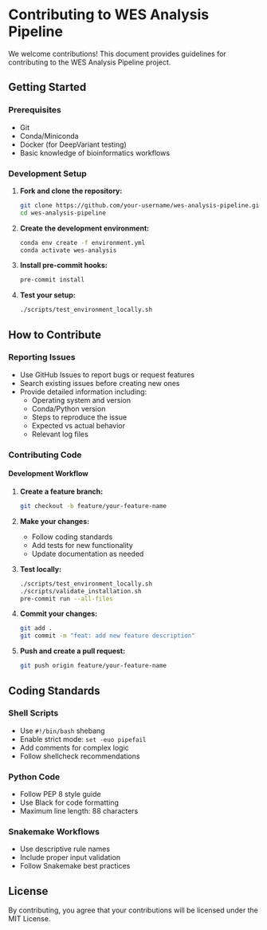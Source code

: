 # Contributing to WES Analysis Pipeline

We welcome contributions! This document provides guidelines for contributing to the WES Analysis Pipeline project.

## Getting Started

### Prerequisites

- Git
- Conda/Miniconda
- Docker (for DeepVariant testing)
- Basic knowledge of bioinformatics workflows

### Development Setup

1. **Fork and clone the repository:**
   ```bash
   git clone https://github.com/your-username/wes-analysis-pipeline.git
   cd wes-analysis-pipeline
   ```

2. **Create the development environment:**
   ```bash
   conda env create -f environment.yml
   conda activate wes-analysis
   ```

3. **Install pre-commit hooks:**
   ```bash
   pre-commit install
   ```

4. **Test your setup:**
   ```bash
   ./scripts/test_environment_locally.sh
   ```

## How to Contribute

### Reporting Issues

- Use GitHub Issues to report bugs or request features
- Search existing issues before creating new ones
- Provide detailed information including:
  - Operating system and version
  - Conda/Python version
  - Steps to reproduce the issue
  - Expected vs actual behavior
  - Relevant log files

### Contributing Code

#### Development Workflow

1. **Create a feature branch:**
   ```bash
   git checkout -b feature/your-feature-name
   ```

2. **Make your changes:**
   - Follow coding standards
   - Add tests for new functionality
   - Update documentation as needed

3. **Test locally:**
   ```bash
   ./scripts/test_environment_locally.sh
   ./scripts/validate_installation.sh
   pre-commit run --all-files
   ```

4. **Commit your changes:**
   ```bash
   git add .
   git commit -m "feat: add new feature description"
   ```

5. **Push and create a pull request:**
   ```bash
   git push origin feature/your-feature-name
   ```

## Coding Standards

### Shell Scripts
- Use `#!/bin/bash` shebang
- Enable strict mode: `set -euo pipefail`
- Add comments for complex logic
- Follow shellcheck recommendations

### Python Code
- Follow PEP 8 style guide
- Use Black for code formatting
- Maximum line length: 88 characters

### Snakemake Workflows
- Use descriptive rule names
- Include proper input validation
- Follow Snakemake best practices

## License

By contributing, you agree that your contributions will be licensed under the MIT License.
